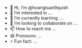 - 👋 Hi, I’m @hoangtuan9quish
- 👀 I’m interested in ...
- 🌱 I’m currently learning ...
- 💞️ I’m looking to collaborate on ...
- 📫 How to reach me ...
- 😄 Pronouns: ...
- ⚡ Fun fact: ...

<!---
hoangtuan9quish/hoangtuan9quish is a ✨ special ✨ repository because its `README.md` (this file) appears on your GitHub profile.
You can click the Preview link to take a look at your changes.
--->
